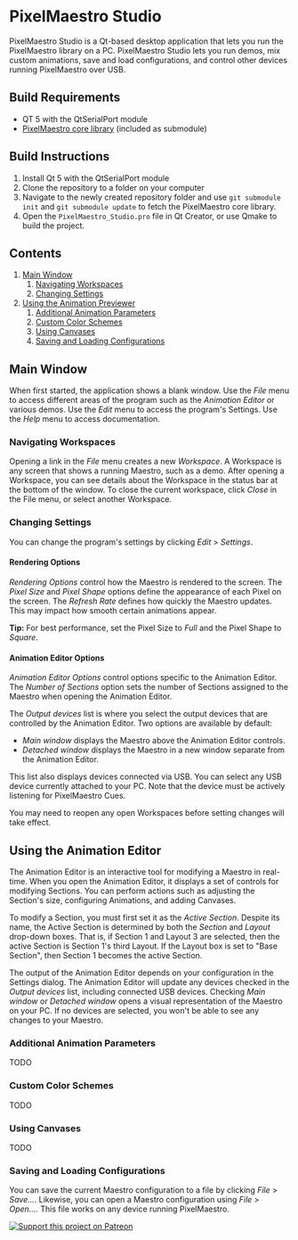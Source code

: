 # PixelMaestro Studio
PixelMaestro Studio is a Qt-based desktop application that lets you run the PixelMaestro library on a PC. PixelMaestro Studio lets you run demos, mix custom animations, save and load configurations, and control other devices running PixelMaestro over USB.

## Build Requirements
- QT 5 with the QtSerialPort module
- [PixelMaestro core library](https://github.com/Anewman2/PixelMaestro) (included as submodule)

## Build Instructions
1. Install Qt 5 with the QtSerialPort module
2. Clone the repository to a folder on your computer
3. Navigate to the newly created repository folder and use `git submodule init` and `git submodule update` to fetch the PixelMaestro core library.
4. Open the `PixelMaestro_Studio.pro` file in Qt Creator, or use Qmake to build the project.

## Contents
1. [Main Window](#main-window)
	1. [Navigating Workspaces](#navigating-workspaces)
	2. [Changing Settings](#changing-settings)
2. [Using the Animation Previewer](#animation-previewer)
	1. [Additional Animation Parameters](#additional-animation-parameters)
	2. [Custom Color Schemes](#custom-color-schemes)
	3. [Using Canvases](#using-canvases)
	4. [Saving and Loading Configurations](#saving-and-loading-configurations)

## Main Window
When first started, the application shows a blank window. Use the *File* menu to access different areas of the program such as the *Animation Editor* or various demos. Use the *Edit* menu to access the program's Settings. Use the *Help* menu to access documentation.

### Navigating Workspaces
Opening a link in the *File* menu creates a new *Workspace*. A Workspace is any screen that shows a running Maestro, such as a demo. After opening a Workspace, you can see details about the Workspace in the status bar at the bottom of the window. To close the current workspace, click *Close* in the File menu, or select another Workspace.

### Changing Settings
You can change the program's settings by clicking *Edit* > *Settings*.

#### Rendering Options
*Rendering Options* control how the Maestro is rendered to the screen. The *Pixel Size* and *Pixel Shape* options define the appearance of each Pixel on the screen. The *Refresh Rate* defines how quickly the Maestro updates. This may impact how smooth certain animations appear.

**Tip:** For best performance, set the Pixel Size to *Full* and the Pixel Shape to *Square*.

#### Animation Editor Options
*Animation Editor Options* control options specific to the Animation Editor. The *Number of Sections* option sets the number of Sections assigned to the Maestro when opening the Animation Editor.

The *Output devices* list is where you select the output devices that are controlled by the Animation Editor. Two options are available by default:

* *Main window* displays the Maestro above the Animation Editor controls.
* *Detached window* displays the Maestro in a new window separate from the Animation Editor.

This list also displays devices connected via USB. You can select any USB device currently attached to your PC. Note that the device must be actively listening for PixelMaestro Cues.

You may need to reopen any open Workspaces before setting changes will take effect.

## Using the Animation Editor
The Animation Editor is an interactive tool for modifying a Maestro in real-time. When you open the Animation Editor, it displays a set of controls for modifying Sections. You can perform actions such as adjusting the Section's size, configuring Animations, and adding Canvases.

To modify a Section, you must first set it as the *Active Section*. Despite its name, the Active Section is determined by both the *Section* and *Layout* drop-down boxes. That is, if Section 1 and Layout 3 are selected, then the active Section is Section 1's third Layout. If the Layout box is set to "Base Section", then Section 1 becomes the active Section.

The output of the Animation Editor depends on your configuration in the Settings dialog. The Animation Editor will update any devices checked in the *Output devices* list, including connected USB devices. Checking *Main window* or *Detached window* opens a visual representation of the Maestro on your PC. If no devices are selected, you won't be able to see any changes to your Maestro.

### Additional Animation Parameters
TODO

### Custom Color Schemes
TODO

### Using Canvases
TODO

### Saving and Loading Configurations
You can save the current Maestro configuration to a file by clicking *File* > *Save...*. Likewise, you can open a Maestro configuration using *File* > *Open...*. This file works on any device running PixelMaestro.

[![Support this project on Patreon](https://c5.patreon.com/external/logo/become_a_patron_button@2x.png)](https://www.patreon.com/bePatron?u=8547028)
